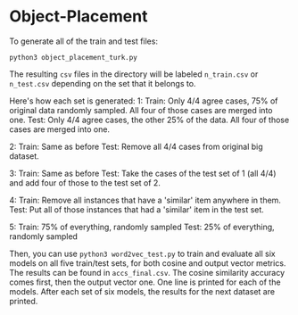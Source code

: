 # Object-Placement

To generate all of the train and test files:

`python3 object_placement_turk.py`

The resulting `csv` files in the directory will be labeled `n_train.csv` or `n_test.csv` depending on the set that it belongs to.

Here's how each set is generated:
1:
Train: Only 4/4 agree cases, 75% of original data randomly sampled. All four of those cases are merged into one.
Test: Only 4/4 agree cases, the other 25% of the data. All four of those cases are merged into one.

2:
Train: Same as before
Test: Remove all 4/4 cases from original big dataset.

3:
Train: Same as before
Test: Take the cases of the test set of 1 (all 4/4) and add four of those to the test set of 2.

4:
Train: Remove all instances that have a 'similar' item anywhere in them.
Test: Put all of those instances that had a 'similar' item in the test set.

5:
Train: 75% of everything, randomly sampled
Test: 25% of everything, randomly sampled



Then, you can use
`python3 word2vec_test.py` 
to train and evaluate all six models on all five train/test sets, for both cosine and output vector metrics.
The results can be found in `accs_final.csv`. The cosine similarity accuracy comes first, then the output vector one.
One line is printed for each of the models. After each set of six models, the results for the next dataset are printed.
